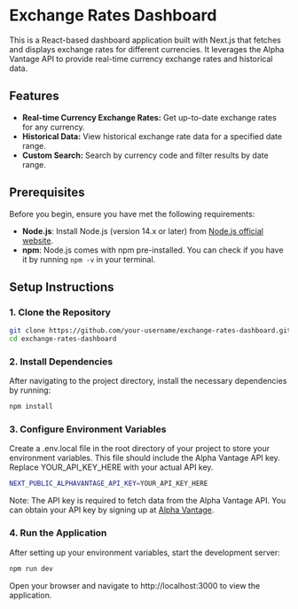 # Exchange Rates Dashboard

This is a React-based dashboard application built with Next.js that fetches and displays exchange rates for different currencies. It leverages the Alpha Vantage API to provide real-time currency exchange rates and historical data.

## Features

- **Real-time Currency Exchange Rates:** Get up-to-date exchange rates for any currency.
- **Historical Data:** View historical exchange rate data for a specified date range.
- **Custom Search:** Search by currency code and filter results by date range.

## Prerequisites

Before you begin, ensure you have met the following requirements:

- **Node.js**: Install Node.js (version 14.x or later) from [Node.js official website](https://nodejs.org/).
- **npm**: Node.js comes with npm pre-installed. You can check if you have it by running `npm -v` in your terminal.

## Setup Instructions

### 1. Clone the Repository

```bash
git clone https://github.com/your-username/exchange-rates-dashboard.git
cd exchange-rates-dashboard
```

### 2. Install Dependencies

After navigating to the project directory, install the necessary dependencies by running:

```bash
npm install
```

### 3. Configure Environment Variables

Create a .env.local file in the root directory of your project to store your environment variables. This file should include the Alpha Vantage API key. Replace YOUR_API_KEY_HERE with your actual API key.

```bash
NEXT_PUBLIC_ALPHAVANTAGE_API_KEY=YOUR_API_KEY_HERE
```

Note: The API key is required to fetch data from the Alpha Vantage API. You can obtain your API key by signing up at [Alpha Vantage](https://www.alphavantage.co/documentation/).

### 4. Run the Application

After setting up your environment variables, start the development server:

```bash
npm run dev
```

Open your browser and navigate to http://localhost:3000 to view the application.
